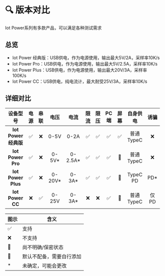 # 🔍 版本对比

Iot Power系列有多款产品，可以满足各种测试需求

## 总览

- Iot Power 经典版：USB供电，作为电源使用，输出最大5V/2A，采样率10K/s
- Iot Power Pro：USB供电，作为电源使用，输出最大5V/2.5A，采样率10K/s
- Iot Power Plus：USB供电，作为电源使用，输出最大20V/3A，采样率100K/s
- Iot Power CC：USB供电，纯电流计，最大耐受25V/3A，采样率10K/s

## 详细对比

| **设备型号**        |**电源**|**串联**|**电压**|**电流**|**限流**|**限压**| **PC端** | **屏幕** | **自身供电** |**诱骗** |
|:-------------------:|:------:|:------:|:------:|:------:|:------:|:------:|:--------:|:--------:|:------------:|:-------:|
| **Iot Power 经典版**| ✅    | ❌    | 0-5V   | 0-2A   | ✅     | ✅    | ✅       | ✅      | 普通TypeC    |❌      |
| **Iot Power Pro**   | ✅    | ❌    | 0-5V*  | 0-2.5A*| ✅     | ✅    | ✅       | 💭      | 普通TypeC    |❌      |
| **Iot Power Plus**  | ✅    | ❌    | 0-20V* | 0-3A*  | ✅     | ✅    | ✅       | 💭      | TypeC PD     |PD*      |
| **Iot Power CC**    | ❌    | ✅    | 0-25V  | 0-3A*  | ❌     | ❌    | ✅       | 🔧      | 普通TypeC    | 仅PD    |

|  图示 | 含义  |
|-------|-------|
|✅|支持|
|❌|不支持|
|💭|尚不明确/保密状态|
|🔧|默认不配备，需要自行添加|
|*|未确定，可能会更改|
